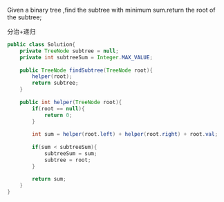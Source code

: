 Given a binary tree ,find the subtree with minimum sum.return the root of the subtree;

分治+递归

```java
public class Solution{
    private TreeNode subtree = null;
    private int subtreeSum = Integer.MAX_VALUE;
    
    public TreeNode findSubtree(TreeNode root){
        helper(root);
        return subtree;
    }
    
    public int helper(TreeNode root){
        if(root == null){
            return 0;
        }
        
        int sum = helper(root.left) + helper(root.right) + root.val;
        
        if(sum < subtreeSum){
            subtreeSum = sum;
            subtree = root;
        }
        
        return sum;
    }
}
```



